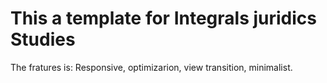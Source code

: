 # This a template for Integrals juridics Studies
The fratures is: Responsive, optimizarion, view transition, minimalist.
